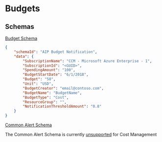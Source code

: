 # Budgets

## Schemas

[Budget Schema](https://docs.microsoft.com/en-us/azure/cost-management-billing/manage/cost-management-budget-scenario)

```json
{
    "schemaId": "AIP Budget Notification",
    "data": {
        "SubscriptionName": "CCM - Microsoft Azure Enterprise - 1",
        "SubscriptionId": "<GUID>",
        "SpendingAmount": "100",
        "BudgetStartDate": "6/1/2018",
        "Budget": "50",
        "Unit": "USD",
        "BudgetCreator": "email@contoso.com",
        "BudgetName": "BudgetName",
        "BudgetType": "Cost",
        "ResourceGroup": "",
        "NotificationThresholdAmount": "0.8"
    }
}
```

[Common Alert Schema](https://docs.microsoft.com/en-us/azure/azure-monitor/alerts/alerts-common-schema)

The Common Alert Schema is currently [unsupported](https://docs.microsoft.com/en-us/azure/azure-monitor/alerts/alerts-common-schema#how-do-i-enable-the-common-alert-schema) for Cost Management
